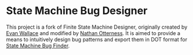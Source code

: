 State Machine Bug Designer
=================================

This project is a fork of Finite State Machine Designer, 
originally created by [Evan Wallace](https://github.com/evanw/fsm) 
and modified by [Nathan Otterness](https://github.com/yalue/fsm_designer).
It is aimed to provide a means to intuitively design bug patterns and export them in DOT format for
[State Machine Bug Finder](https://github.com/assist-project/state-machine-bug-finder/).
